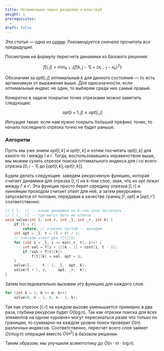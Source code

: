 ```yaml
---
title: Оптимизация через разделяй-и-властвуй
weight: 1
prerequisites:
  - .
draft: false
---
```


*Эта статья — одна из [серии](../). Рекомендуется сначала прочитать все предыдущие.*

Посмотрим на формулу пересчета динамики из базового решения:

$$
f[i, j] = \min_{k < i} \{f[k, j-1] + (x_{i-1}-x_k)^2 \}
$$

Обозначим за $opt[i, j]$ оптимальный $k$ для данного состояния — то есть аргминимум от выражения выше. Для однозначности, если оптимальный индекс не один, то выберем среди них самый правый.

Конкретно в задаче покрытия точек отрезками можно заметить следующее:

$$
opt[i + 1, j] \leq opt[i, j]
$$

Интуация такая: если нам нужно покрыть больший префикс точек, то начало последнего отрезка точно не будет раньше.

### Алгоритм

Пусть мы уже знаем $opt[l, k]$ и $opt[r, k]$ и хотим посчитать $opt[i, k]$ для какого-то $i$ между $l$ и $r$. Тогда, воспользовавшись неравенством выше, мы можем сузить отрезок поиска оптимального индекса для $i$ со всего отрезка $[0, i - 1]$ до $[opt[l, k], opt[r, k]]$.

Будем делать следующее: заведем рекурсивную функцию, которая считает динамики для отрезка $[l, r]$ на $k$-том слое, зная, что их $opt$ лежат между $l'$ и $r'$. Эта функция просто берет середину отрезка $[l, r]$ и линейным проходом считает ответ для неё, а затем рекурсивно запускается от половин, передавая в качестве границ $[l', opt]$ и $[opt, r']$ соответственно:

```c++
// [ l,  r] -- какие динамики на k-том слое посчитать
// [_l, _r] -- где могут быть их ответы
void solve(int l, int r, int _l, int _r, int k) {
    if (l > r)
        return; // отрезок пустой -- выходим
    int opt = _l, t = (l + r) / 2;
    // считаем ответ для f[t][k]
    for (int i = _l; i <= min(_r, t); i++) {
        int val = f[i + 1][k - 1] + cost(i, t - 1);
        if (val < f[t][k])
            f[t][k] = val, opt = i;
    }
    solve(l,     t - 1, _l,  opt, k);
    solve(t + 1, r,     opt, _r,  k);
}
```

Затем последовательно вызовем эту функцию для каждого слоя:

```c++
for (int k = 1; k <= m; k++)
    solve(0, n - 1, 0, n - 1, k);
```

Так как отрезок $[l, r]$ на каждом вызове уменьшается примерно в два раза, глубина рекурсии будет $O(\log n)$. Так как отрезки поиска для всех элементов на одном «уровне» могут пересекаться разве что только по границам, то суммарно на каждом уровне поиск проверит $O(n)$ различных индексов. Соответственно, пересчет всего слоя займет $O(n \log n)$ операций вместо $O(n^2)$ в базовом решении.

Таким образом, мы улучшили асимптотику до $O(n \cdot m \cdot \log n)$.
